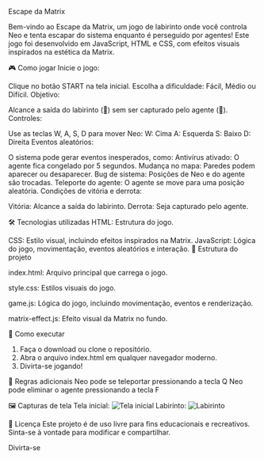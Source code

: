 Escape da Matrix

Bem-vindo ao Escape da Matrix, um jogo de labirinto onde você controla Neo e tenta escapar do sistema enquanto é perseguido por agentes! Este jogo foi desenvolvido em JavaScript, HTML e CSS, com efeitos visuais inspirados na estética da Matrix.

🎮 Como jogar
Inicie o jogo:

Clique no botão START na tela inicial.
Escolha a dificuldade: Fácil, Médio ou Difícil.
Objetivo:

Alcance a saída do labirinto (🚪) sem ser capturado pelo agente (👔).
Controles:

Use as teclas W, A, S, D para mover Neo:
W: Cima
A: Esquerda
S: Baixo
D: Direita
Eventos aleatórios:

O sistema pode gerar eventos inesperados, como:
Antivírus ativado: O agente fica congelado por 5 segundos.
Mudança no mapa: Paredes podem aparecer ou desaparecer.
Bug de sistema: Posições de Neo e do agente são trocadas.
Teleporte do agente: O agente se move para uma posição aleatória.
Condições de vitória e derrota:

Vitória: Alcance a saída do labirinto.
Derrota: Seja capturado pelo agente.

🛠️ Tecnologias utilizadas
HTML: Estrutura do jogo.

CSS: Estilo visual, incluindo efeitos inspirados na Matrix.
JavaScript: Lógica do jogo, movimentação, eventos aleatórios e interação.
📂 Estrutura do projeto

index.html: Arquivo principal que carrega o jogo.

style.css: Estilos visuais do jogo.

game.js: Lógica do jogo, incluindo movimentação, eventos e renderização.

matrix-effect.js: Efeito visual da Matrix no fundo.

🚀 Como executar

1. Faça o download ou clone o repositório.
2. Abra o arquivo index.html em qualquer navegador moderno.
3. Divirta-se jogando!

📖 Regras adicionais
Neo pode se teleportar pressionando a tecla Q
Neo pode eliminar o agente pressionando a tecla F


🖼️ Capturas de tela
Tela inicial:
<img alt="Tela inicial" src="https://via.placeholder.com/600x300?text=Tela+Inicial">
Labirinto:
<img alt="Labirinto" src="https://via.placeholder.com/600x300?text=Labirinto">

📝 Licença
Este projeto é de uso livre para fins educacionais e recreativos. Sinta-se à vontade para modificar e compartilhar.

Divirta-se 
